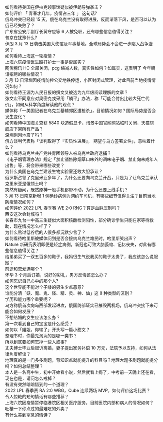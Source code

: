 如何看待美国在伊拉克领事馆疑似被伊朗导弹袭击？  
如何评价 「 青春才几年，疫情占三年 」 这句话?  
俄乌冲突已经超 15 天，俄在乌克兰没有取得进展，反而渐落下风，是否可以认为俄已经失败了？  
广东省公安厅副厅长黄守应等 6 人被免职，还有哪些信息值得关注？  
普京在犹豫什么?  
伊朗 3 月 13 日袭击美国大使馆及军事基地，全球局势会不会进一步陷入战争漩涡？  
如何看待上海这一轮疫情？  
上海六院疫情医生殴打护士一事是否属实？  
网传腾讯 HC 全部关闭，pcg 缩减人数，真实性如何？如属实，这表明了 今年腾讯招聘的哪些情况？  
3 月 13 日深圳因疫情防控公交地铁停运，小区封闭式管理，对此目前当地疫情情况如何？  
如何看待王源为人民日报的撰文又被选为九年级阅读理解的文章？  
张文宏不同意应对奥密克戎采用「躺平」办法，称「可能会付出比较大死亡代价」，如何从科学角度解读他的观点？  
媒体称「一美国记者在乌克兰基辅郊区遭枪杀」，目前情况如何？国际局势是否会发生变化？  
如何看待中国海关查获 5840 块造假显卡，讯景中国官网网站临时关闭，天猫旗舰店下架所有产品？  
深圳刚刚地震了吗？  
俄方谈判代表称「谈判取得了『实质性进展』， 期望与乌方签署文件」，意味着什么？  
如何看待乌克兰共产党共青团领导人被乌克兰政府逮捕？  
《电子烟管理办法》规定「禁止销售除烟草口味外的调味电子烟、禁止向未成年人出售」等，将会带来哪些改变？  
为什么美国在乌克兰建设生物实验室还敢大胆承认？  
俄罗斯占领了克里米亚多年了，为什么还要向乌克兰开战，只是为了让乌克兰承认克里米亚是俄领土吗？  
突然有疑问，既然原神一般手机都带不动，为什么还要上线手机？  
3 月 13 日南京新增 1 例确诊病例为网约车司机，有哪些细节值得关注？目前当地防疫情况如何？  
如何评价 2022 LPL 春季赛 WE 2:0 RNG？算是血脉压制吗？  
西安这次会封城吗？  
长春市九台一中高三生疑似大面积核酸检测阳性，部分确诊学生只能在家等待救助，现在情况怎么样了？  
为什么熬过低谷后的人很多都沉默少言了？  
如何看待哈里斯被媒体问到是否会接纳乌克兰难民时，哈里斯笑出声？  
Nature 新研究表明即便是轻症病例，新冠也可致大脑萎缩、记忆丧失，对此有哪些信息值得关注？  
给弟弟买了一双五百多的鞋子，我妈很生气说我买的鞋子太贵了，我应该怎么说服她？  
前途和恋爱选哪个？  
怀孕 3 个月后订婚，说好的彩礼，男方反悔该怎么办？  
如何忘记自己心中的那个人?  
这个世界能不能对个子矮的男生少点恶意?  
谁能分清「妖、魔、鬼、怪、精、灵、神、仙」这 8 种类型的区别？  
学历和能力哪个重要呢？  
乌方称俄首次向乌西部发起进攻，俄国防部证实已摧毁两机场，俄乌冲突接下来可能会如何发展？  
不想结婚的女生应该怎么办？  
第一次看到自己的宝宝是什么感受？  
如何以「姐姐，你输了」开头写一篇小甜文？  
整理书时，你最先淘汰的是哪一类书？  
所以到底要如何忘掉一些人或事?  
丈夫博士毕业后起诉离婚，妻子提出家务补偿 10 万元，法院予以支持，如何从法律角度解读？  
地理真的是一门多多刷题，背知识点就能提升的科目吗？地理大题多刷题就能提分吗？如何总结整理？  
本人是一名高中生，初中开始看小说，然后就看上瘾了，中考前一天晚上还在看，现在也是，请问怎么戒掉？  
有没有突然暗暗悟到的一个道理？  
2022 LPL 春季赛 RA 2:0 WBG，Cube 连续两场 MVP，如何评价这场比赛？  
令人惊艳的短句情话有哪些推荐？  
上海六院因疫情暂停临港院区相关医疗服务，目前医院内部和病人的情况如何？  
吐槽一下你点过的最难吃的外卖？  
有什么美到窒息的情诗？  

